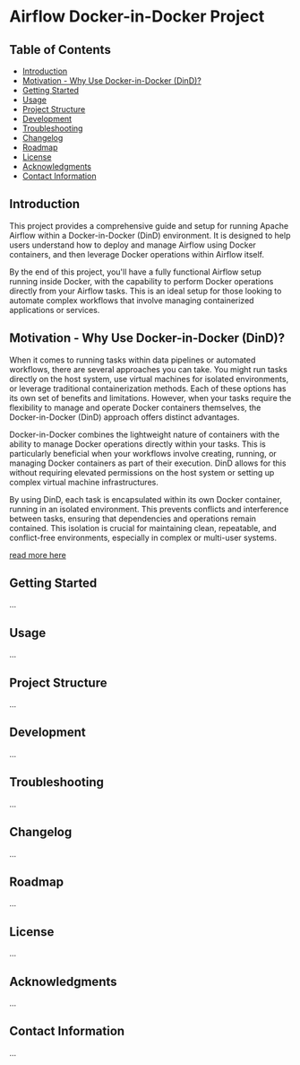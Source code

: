# Airflow Docker-in-Docker Project

## Table of Contents
- [Introduction](#introduction)
- [Motivation - Why Use Docker-in-Docker (DinD)?](#Motivation)
- [Getting Started](#getting-started)
- [Usage](#usage)
- [Project Structure](#project-structure)
- [Development](#development)
- [Troubleshooting](#troubleshooting)
- [Changelog](#changelog)
- [Roadmap](#roadmap)
- [License](#license)
- [Acknowledgments](#acknowledgments)
- [Contact Information](#contact-information)

## Introduction
This project provides a comprehensive guide and setup for running Apache Airflow within a Docker-in-Docker (DinD) environment. It is designed to help users understand how to deploy and manage Airflow using Docker containers, and then leverage Docker operations within Airflow itself.

By the end of this project, you'll have a fully functional Airflow setup running inside Docker, with the capability to perform Docker operations directly from your Airflow tasks. This is an ideal setup for those looking to automate complex workflows that involve managing containerized applications or services.

## Motivation - Why Use Docker-in-Docker (DinD)?
When it comes to running tasks within data pipelines or automated workflows, there are several approaches you can take. You might run tasks directly on the host system, use virtual machines for isolated environments, or leverage traditional containerization methods. Each of these options has its own set of benefits and limitations. However, when your tasks require the flexibility to manage and operate Docker containers themselves, the Docker-in-Docker (DinD) approach offers distinct advantages.

Docker-in-Docker combines the lightweight nature of containers with the ability to manage Docker operations directly within your tasks. This is particularly beneficial when your workflows involve creating, running, or managing Docker containers as part of their execution. DinD allows for this without requiring elevated permissions on the host system or setting up complex virtual machine infrastructures.

By using DinD, each task is encapsulated within its own Docker container, running in an isolated environment. This prevents conflicts and interference between tasks, ensuring that dependencies and operations remain contained. This isolation is crucial for maintaining clean, repeatable, and conflict-free environments, especially in complex or multi-user systems.

[read more here](https://medium.com/@shivam77kushwah/docker-inside-docker-e0483c51cc2c#:~:text=Running%20Docker%20inside%20Docker%20allows,2.)

## Getting Started
...

## Usage
...

## Project Structure
...

## Development
...

## Troubleshooting
...

## Changelog
...

## Roadmap
...

## License
...

## Acknowledgments
...

## Contact Information
...
